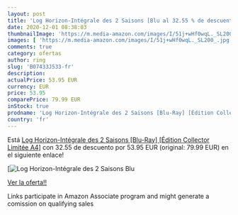 ```yaml
---
layout: post
title: 'Log Horizon-Intégrale des 2 Saisons [Blu al 32.55 % de descuento'
date: 2020-12-01 08:38:03
thumbnailImage: 'https://m.media-amazon.com/images/I/51j+wHf0wqL._SL200_.jpg'
images: [ 'https://m.media-amazon.com/images/I/51j+wHf0wqL._SL200_.jpg' ]
comments: true
category: ofertas
author: ring
slug: 'B07433J533-fr'
description:
actualPrice: 53.95 EUR
currency: EUR
price: 53.95
comparePrice: 79.99 EUR
inStock: true
prodname: 'Log Horizon-Intégrale des 2 Saisons [Blu-Ray] [Édition Collector Limitée A4]'
country: 'fr'
---
```


Está [Log Horizon-Intégrale des 2 Saisons [Blu-Ray] [Édition Collector Limitée A4]](https://www.amazon.fr/dp/B07433J533/?tag=tolees0d-21) con 32.55 de descuento por 53.95 EUR (original: 79.99 EUR) en el siguiente enlace!

[![Log Horizon-Intégrale des 2 Saisons [Blu](https://m.media-amazon.com/images/I/51j+wHf0wqL._SL200_.jpg)](https://www.amazon.fr/dp/B07433J533/?tag=tolees0d-21)

[Ver la oferta!!](https://www.amazon.fr/dp/B07433J533/?tag=tolees0d-21)

Links participate in Amazon Associate program and might generate a comission on qualifying sales


